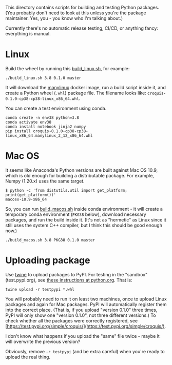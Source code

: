 This directory contains scripts for building and testing Python packages.
(You probably don't need to look at this unless you're the package maintainer.
Yes, you - you know who I'm talking about.)

Currently there's no automatic release testing, CI/CD, or anything fancy:
everything is manual.

# Linux

Build the wheel by running this [build_linux.sh](build_linux.sh), for example:

```
./build_linux.sh 3.8 0.1.0 master
```

It will download the [manylinux](https://github.com/pypa/manylinux) docker
image, run a build script inside it, and create a Python wheel (`.whl`) package
file.  The filename looks like: `croquis-0.1.0-cp38-cp38-linux_x86_64.whl`.

You can create a test environment using conda.

```
conda create -n env38 python=3.8
conda activate env38
conda install notebook jinja2 numpy
pip install croquis-0.1.0-cp38-cp38-linux_x86_64.manylinux_2_12_x86_64.whl
```

# Mac OS

It seems like Anaconda's Python versions are built against Mac OS 10.9, which is
old enough for building a distributable package.  For example, Numpy (1.20.x)
uses the same target.

```
$ python -c 'from distutils.util import get_platform; print(get_platform())'
macosx-10.9-x86_64
```

So, you can run [build_macos.sh](build_macos.sh) inside conda environment -
it will create a temporary conda environment (`PKG38` below), download necessary
packages, and run the build inside it.  (It's not as "hermetic" as Linux since
it still uses the system C++ compiler, but I think this should be good enough
now.)

```
./build_macos.sh 3.8 PKG38 0.1.0 master
```

# Uploading package

Use [twine](https://twine.readthedocs.io/en/latest/) to upload packages to PyPI.
For testing in the "sandbox" (test.pypi.org), see
[these instructions at python.org](https://packaging.python.org/tutorials/packaging-projects/#uploading-the-distribution-archives).
That is:

`twine upload -r testpypi *.whl`

You will probably need to run it on least two machines, once to upload Linux
packages and again for Mac packages.  PyPI will automatically register them into
the correct place.  (That is, if you upload "version 0.1.0" three times, PyPI
will only show one "version 0.1.0", not three different versions.)  To check
whether all the packages were correctly registered, see
[https://test.pypi.org/simple/croquis/](https://test.pypi.org/simple/croquis/).

I don't know what happens if you upload the "same" file twice - maybe it will
overwrite the previous version?

Obviously, remove `-r testpypi` (and be extra careful) when you're ready to
upload the real thing.
